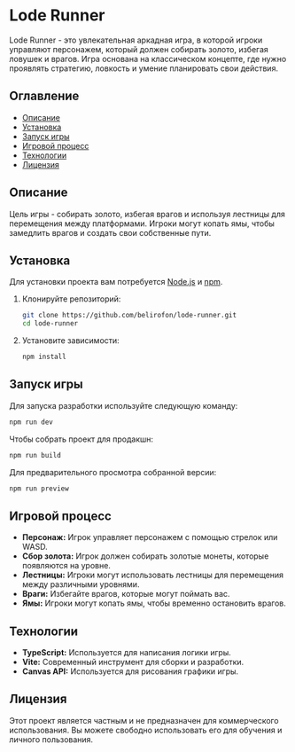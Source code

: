 # Lode Runner

Lode Runner - это увлекательная аркадная игра, в которой игроки управляют персонажем, который должен собирать золото, избегая ловушек и врагов. Игра основана на классическом концепте, где нужно проявлять стратегию, ловкость и умение планировать свои действия.

## Оглавление

- [Описание](#описание)
- [Установка](#установка)
- [Запуск игры](#запуск-игры)
- [Игровой процесс](#игровой-процесс)
- [Технологии](#технологии)
- [Лицензия](#лицензия)

## Описание

Цель игры - собирать золото, избегая врагов и используя лестницы для перемещения между платформами. Игроки могут копать ямы, чтобы замедлить врагов и создать свои собственные пути.

## Установка

Для установки проекта вам потребуется [Node.js](https://nodejs.org/) и [npm](https://www.npmjs.com/).

1. Клонируйте репозиторий:
   ```bash
   git clone https://github.com/belirofon/lode-runner.git
   cd lode-runner
   ```

2. Установите зависимости:
   ```bash
   npm install
   ```

## Запуск игры

Для запуска разработки используйте следующую команду:
```bash
npm run dev
```

Чтобы собрать проект для продакшн:
```bash
npm run build
```

Для предварительного просмотра собранной версии:
```bash
npm run preview
```

## Игровой процесс

- **Персонаж:** Игрок управляет персонажем с помощью стрелок или WASD.
- **Сбор золота:** Игрок должен собирать золотые монеты, которые появляются на уровне.
- **Лестницы:** Игроки могут использовать лестницы для перемещения между различными уровнями.
- **Враги:** Избегайте врагов, которые могут поймать вас.
- **Ямы:** Игроки могут копать ямы, чтобы временно остановить врагов.

## Технологии

- **TypeScript:** Используется для написания логики игры.
- **Vite:** Современный инструмент для сборки и разработки.
- **Canvas API:** Используется для рисования графики игры.

## Лицензия

Этот проект является частным и не предназначен для коммерческого использования. Вы можете свободно использовать его для обучения и личного пользования.
